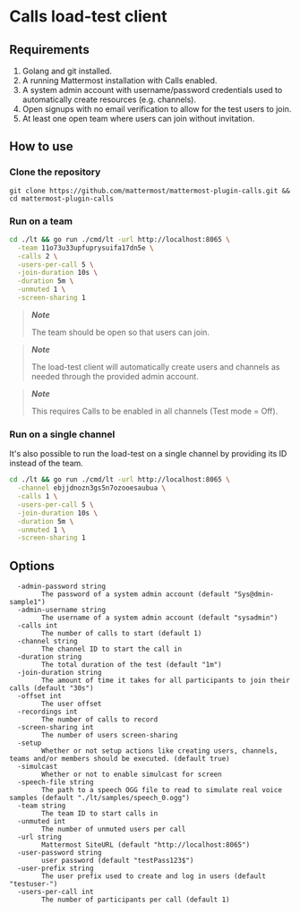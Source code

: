 # Calls load-test client

## Requirements

1. Golang and git installed.
2. A running Mattermost installation with Calls enabled.
3. A system admin account with username/password credentials used to automatically create resources (e.g. channels).
4. Open signups with no email verification to allow for the test users to join.
5. At least one open team where users can join without invitation.

## How to use

### Clone the repository

```
git clone https://github.com/mattermost/mattermost-plugin-calls.git && cd mattermost-plugin-calls
```

### Run on a team

```sh
cd ./lt && go run ./cmd/lt -url http://localhost:8065 \
  -team 11o73u33upfuprysuifa17dn5e \
  -calls 2 \
  -users-per-call 5 \
  -join-duration 10s \
  -duration 5m \
  -unmuted 1 \
  -screen-sharing 1
```

> **_Note_**
>
> The team should be open so that users can join.

> **_Note_**
>
> The load-test client will automatically create users and channels as needed through the provided admin account.

> **_Note_**
>
> This requires Calls to be enabled in all channels (Test mode = Off).

### Run on a single channel

It's also possible to run the load-test on a single channel by providing its ID instead of the team.

```sh
cd ./lt && go run ./cmd/lt -url http://localhost:8065 \
  -channel ebjjdnozn3gs5n7ozooesaubua \
  -calls 1 \
  -users-per-call 5 \
  -join-duration 10s \
  -duration 5m \
  -unmuted 1 \
  -screen-sharing 1
```

## Options

```
  -admin-password string
    	The password of a system admin account (default "Sys@dmin-sample1")
  -admin-username string
    	The username of a system admin account (default "sysadmin")
  -calls int
    	The number of calls to start (default 1)
  -channel string
    	The channel ID to start the call in
  -duration string
    	The total duration of the test (default "1m")
  -join-duration string
    	The amount of time it takes for all participants to join their calls (default "30s")
  -offset int
    	The user offset
  -recordings int
    	The number of calls to record
  -screen-sharing int
    	The number of users screen-sharing
  -setup
    	Whether or not setup actions like creating users, channels, teams and/or members should be executed. (default true)
  -simulcast
    	Whether or not to enable simulcast for screen
  -speech-file string
    	The path to a speech OGG file to read to simulate real voice samples (default "./lt/samples/speech_0.ogg")
  -team string
    	The team ID to start calls in
  -unmuted int
    	The number of unmuted users per call
  -url string
    	Mattermost SiteURL (default "http://localhost:8065")
  -user-password string
    	user password (default "testPass123$")
  -user-prefix string
    	The user prefix used to create and log in users (default "testuser-")
  -users-per-call int
    	The number of participants per call (default 1)
```

